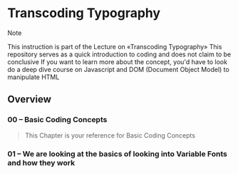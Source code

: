 # Transcoding Typography

> [!NOTE]
> This instruction is part of the Lecture on «Transcoding Typography» 
> This repository serves as a quick introduction to coding and does not claim to be conclusive
> If you want to learn more about the concept, you'd have to look do a deep dive course on
> Javascript and  DOM (Document Object Model) to manipulate HTML

## Overview

### 00 – Basic Coding Concepts
> This Chapter is your reference for Basic Coding Concepts
### 01 – We are looking at the basics of looking into Variable Fonts and how they work

